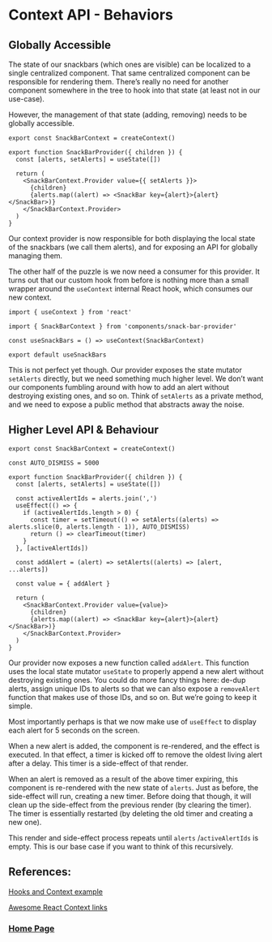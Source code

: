 # Context API - Behaviors

## Globally Accessible
The state of our snackbars (which ones are visible) can be localized to a single centralized component. That same centralized component can be responsible for rendering them. There’s really no need for another component somewhere in the tree to hook into that state (at least not in our use-case).

However, the management of that state (adding, removing) needs to be globally accessible.

```
export const SnackBarContext = createContext()

export function SnackBarProvider({ children }) {
  const [alerts, setAlerts] = useState([])

  return (
    <SnackBarContext.Provider value={{ setAlerts }}>
      {children}
      {alerts.map((alert) => <SnackBar key={alert}>{alert}</SnackBar>)}
    </SnackBarContext.Provider>
  )
}

```

Our context provider is now responsible for both displaying the local state of the snackbars (we call them alerts), and for exposing an API for globally managing them.

The other half of the puzzle is we now need a consumer for this provider. It turns out that our custom hook from before is nothing more than a small wrapper around the `useContext` internal React hook, which consumes our new context.

```
import { useContext } from 'react'

import { SnackBarContext } from 'components/snack-bar-provider'

const useSnackBars = () => useContext(SnackBarContext)

export default useSnackBars

```

This is not perfect yet though. Our provider exposes the state mutator `setAlerts` directly, but we need something much higher level. We don’t want our components fumbling around with how to add an alert without destroying existing ones, and so on. Think of `setAlerts` as a private method, and we need to expose a public method that abstracts away the noise.

## Higher Level API & Behaviour

```
export const SnackBarContext = createContext()

const AUTO_DISMISS = 5000

export function SnackBarProvider({ children }) {
  const [alerts, setAlerts] = useState([])
  
  const activeAlertIds = alerts.join(',')
  useEffect(() => {
    if (activeAlertIds.length > 0) {
      const timer = setTimeout(() => setAlerts((alerts) => alerts.slice(0, alerts.length - 1)), AUTO_DISMISS)
      return () => clearTimeout(timer)
    }
  }, [activeAlertIds])

  const addAlert = (alert) => setAlerts((alerts) => [alert, ...alerts])

  const value = { addAlert }
    
  return (
    <SnackBarContext.Provider value={value}>
      {children}
      {alerts.map((alert) => <SnackBar key={alert}>{alert}</SnackBar>)}
    </SnackBarContext.Provider>
  )
}
```

Our provider now exposes a new function called `addAlert`. This function uses the local state mutator `useState` to properly append a new alert without destroying existing ones. You could do more fancy things here: de-dup alerts, assign unique IDs to alerts so that we can also expose a `removeAlert` function that makes use of those IDs, and so on. But we’re going to keep it simple.

Most importantly perhaps is that we now make use of `useEffect` to display each alert for 5 seconds on the screen.

When a new alert is added, the component is re-rendered, and the effect is executed. In that effect, a timer is kicked off to remove the oldest living alert after a delay. This timer is a side-effect of that render.

When an alert is removed as a result of the above timer expiring, this component is re-rendered with the new state of `alerts`. Just as before, the side-effect will run, creating a new timer. Before doing that though, it will clean up the side-effect from the previous render (by clearing the timer). The timer is essentially restarted (by deleting the old timer and creating a new one).

This render and side-effect process repeats until `alerts` /`activeAlertIds` is empty. This is our base case if you want to think of this recursively.

## References:

[Hooks and Context example](https://medium.com/swlh/snackbars-in-react-an-exercise-in-hooks-and-context-299b43fd2a2b)

[Awesome React Context links](https://github.com/diegohaz/awesome-react-context)

### [Home Page](./README.md)
